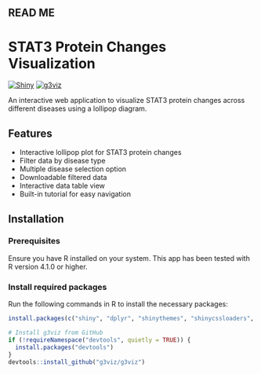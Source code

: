 ## READ ME
# STAT3 Protein Changes Visualization

[![Shiny](https://img.shields.io/badge/Shiny-1.7.4-blue?style=flat&labelColor=white&logo=RStudio&logoColor=blue)](https://shiny.rstudio.com/)
[![g3viz](https://img.shields.io/badge/g3viz-1.1.5-orange?style=flat&labelColor=white)](https://github.com/G3viz/g3viz)

An interactive web application to visualize STAT3 protein changes across different diseases using a lollipop diagram.

## Features

- Interactive lollipop plot for STAT3 protein changes
- Filter data by disease type
- Multiple disease selection option
- Downloadable filtered data
- Interactive data table view
- Built-in tutorial for easy navigation

## Installation

### Prerequisites

Ensure you have R installed on your system. This app has been tested with R version 4.1.0 or higher.

### Install required packages

Run the following commands in R to install the necessary packages:

```r
install.packages(c("shiny", "dplyr", "shinythemes", "shinycssloaders", "DT"))

# Install g3viz from GitHub
if (!requireNamespace("devtools", quietly = TRUE)) {
  install.packages("devtools")
}
devtools::install_github("g3viz/g3viz")
